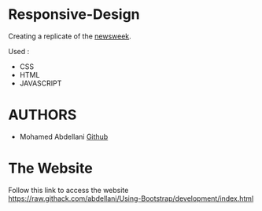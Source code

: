 # Responsive-Design
Creating a replicate of the [newsweek](https://www.newsweek.com/).

Used :
* CSS
* HTML
* JAVASCRIPT

# AUTHORS
* Mohamed Abdellani [Github](https://github.com/abdellani)

# The Website

Follow this link to access the website https://raw.githack.com/abdellani/Using-Bootstrap/development/index.html